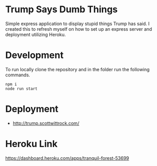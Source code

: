 # Trump Says Dumb Things
Simple express application to display stupid things Trump has said. I created this to refresh myself on how to set up an express server and deployment utilizing Heroku. 



# Development 
To run locally clone the repository and in the folder run the following commands. 
```
npm i
node run start
```

# Deployment 
* http://trump.scottwittrock.com/

# Heroku Link
https://dashboard.heroku.com/apps/tranquil-forest-53699


